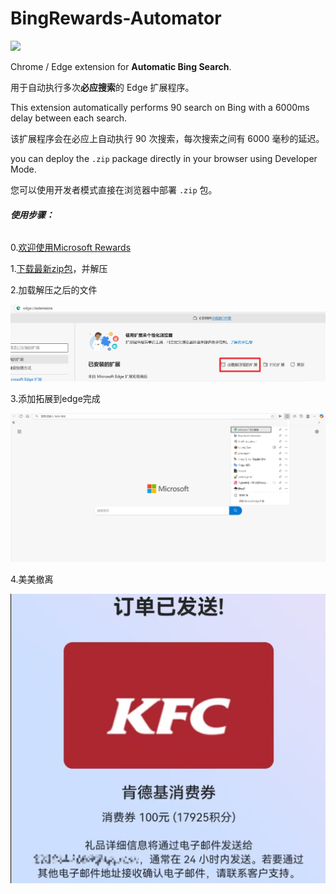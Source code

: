 # BingRewards-Automator
![](https://github.com/xijunww/BingRewards-Automator)

Chrome / Edge extension for **Automatic Bing Search**. 

用于自动执行多次**必应搜索**的 Edge 扩展程序。

This extension automatically performs 90 search on Bing with a 6000ms delay between each search.

该扩展程序会在必应上自动执行 90 次搜索，每次搜索之间有 6000 毫秒的延迟。

you can deploy the `.zip` package directly in your browser using Developer Mode. 

您可以使用开发者模式直接在浏览器中部署 `.zip` 包。



###### **使用步骤：**
0.[欢迎使用Microsoft Rewards](https://rewards.bing.com/welcome?rh=863B0609&ref=rafsrchae)

1.[下载最新zip包](https://github.com/xijunww/BingRewards-Automator/releases/tag/1.0)，并解压



2.加载解压之后的文件

![](https://github.com/xijunww/BingRewards-Automator/blob/master/img/image-20251021183423534.png)



3.添加拓展到edge完成

![](https://github.com/xijunww/BingRewards-Automator/blob/master/img/image-20251021183744149.png)

4.美美撤离

![](https://github.com/xijunww/BingRewards-Automator/blob/master/img/image.png)